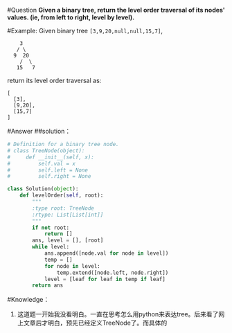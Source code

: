 #Question
**Given a binary tree, return the level order traversal of its nodes' values. (ie, from left to right, level by level).**

#Example:
Given binary tree `[3,9,20,null,null,15,7]`,

```
    3
   / \
  9  20
    /  \
   15   7
```

return its level order traversal as: 
```
[
  [3],
  [9,20],
  [15,7]
]
```

#Answer
##solution：
```python
# Definition for a binary tree node.
# class TreeNode(object):
#     def __init__(self, x):
#         self.val = x
#         self.left = None
#         self.right = None

class Solution(object):
    def levelOrder(self, root):
        """
        :type root: TreeNode
        :rtype: List[List[int]]
        """
        if not root:
            return []
        ans, level = [], [root]
        while level:
            ans.append([node.val for node in level])
            temp = []
            for node in level:
                temp.extend([node.left, node.right])
            level = [leaf for leaf in temp if leaf]
        return ans     
```

#Knowledge：
1. 这道题一开始我没看明白。一直在思考怎么用python来表达tree。后来看了网上文章后才明白，预先已经定义TreeNode了。而具体的
